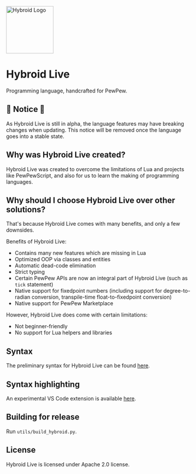 <img src="https://hybroid.pewpew.live/Logo.png" alt="Hybroid Logo" width="128" height="128">

# Hybroid Live

Programming language, handcrafted for PewPew.

## 🚧 Notice 🚧

As Hybroid Live is still in alpha, the language features may have breaking changes when updating. This notice will be removed once the language goes into a stable state.

## Why was Hybroid Live created?

Hybroid Live was created to overcome the limitations of Lua and projects like PewPewScript, and also for us to learn the making of programming languages.

## Why should I choose Hybroid Live over other solutions?

That's because Hybroid Live comes with many benefits, and only a few downsides.

Benefits of Hybroid Live:

- Contains many new features which are missing in Lua
- Optimized OOP via classes and entities
- Automatic dead-code elimination
- Strict typing
- Certain PewPew APIs are now an integral part of Hybroid Live (such as `tick` statement)
- Native support for fixedpoint numbers (including support for degree-to-radian conversion, transpile-time float-to-fixedpoint conversion)
- Native support for PewPew Marketplace

However, Hybroid Live does come with certain limitations:

- Not beginner-friendly
- No support for Lua helpers and libraries

## Syntax

The preliminary syntax for Hybroid Live can be found [here](spec.md).

## Syntax highlighting

An experimental VS Code extension is available [here](https://github.com/pewpewlive/hybroid-vscode).

## Building for release

Run `utils/build_hybroid.py`.

## License

Hybroid Live is licensed under Apache 2.0 license.
